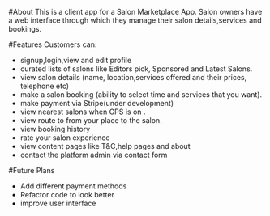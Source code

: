 #About
This is a client app for a Salon Marketplace App.
Salon owners have a web interface through which they manage their salon details,services and
bookings.

#Features
Customers can:
- signup,login,view and edit profile
- curated lists of salons like Editors pick, Sponsored and Latest Salons.
- view salon details (name, location,services offered and their prices, telephone etc)
- make a salon booking (ability to select time and services that you want).
- make payment via Stripe(under development)
- view nearest salons when GPS is on .
- view route to from your place to the salon.
- view booking history
- rate your salon experience
- view content pages like T&C,help pages and about
- contact the platform admin via contact form

#Future Plans
- Add different payment methods
- Refactor code to look better
- improve user interface

